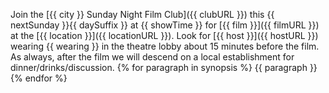 Join the [{{ city }} Sunday Night Film Club]({{ clubURL }}) this {{ nextSunday }}{{ daySuffix }} at {{ showTime }} for [{{ film }}]({{ filmURL }}) at the [{{ location }}]({{ locationURL }}). Look for [{{ host }}]({{ hostURL }}) wearing {{ wearing }} in the theatre lobby about 15 minutes before the film. As always, after the film we will descend on a local establishment for dinner/drinks/discussion.
{% for paragraph in synopsis %}
{{ paragraph }}
{% endfor %} 
